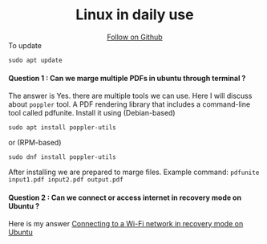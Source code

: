 <h1 align="center"> 
  Linux in daily use </h1>
<div align="center">
  <a href="https://github.com/kabyadeb/">
      Follow on Github
    </a>

</div>
To update

```
sudo apt update
```

#### Question 1 : Can we marge multiple PDFs in ubuntu through terminal ?
The answer is Yes. 
there are multiple tools we can use. Here I will discuss about `poppler` tool.
A PDF rendering library that includes a command-line tool called pdfunite. Install it using 
(Debian-based)
```
sudo apt install poppler-utils
```
 or (RPM-based)
```
sudo dnf install poppler-utils
```
After installing we are prepared to marge files.
Example command: `pdfunite input1.pdf input2.pdf output.pdf`

#### Question 2 : Can we connect or access internet in recovery mode on Ubuntu ?
Here is my answer 
[Connecting to a Wi-Fi network in recovery mode on Ubuntu](https://github.com/kabyadeb/linux_debian/blob/main/connect%20wifi%20in%20recovery%20mode.md)

